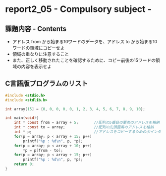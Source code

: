 # report2_05 - Compulsory subject -

## 課題内容 - Contents  

* アドレス from から始まる10ワードのデータを、アドレス to から始まる10ワードの領域にコピーせよ  
* 領域の重なりに注意すること  
* また、正しく移動されたことを確認するために、コピー前後の15ワードの領域の内容を表示せよ  

## C言語版プログラムのリスト
```c
#include <stdio.h>
#include <stdlib.h>

int array[15] = {0, 0, 0, 0, 0, 1, 2, 3, 4, 5, 6, 7, 8, 9, 10};

int main(void){
	int * const from = array + 5;		//配列の5番目の要素のアドレスを格納		
	int * const to = array;			    //配列の先頭要素のアドレスを格納
	int * p;				            //アドレスをコピーするためのポインタを宣言
	for(p = array; p < array + 15; p++)	
		printf("%p : %d\n", p, *p);
	for(p = array; p < array + 10; p++)
		*p = p[from - to];
	for(p = array; p < array + 15; p++)
		printf("%p : %d\n", p, *p);
	return 0;
}
```
